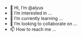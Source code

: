 - 👋 Hi, I’m @alyus
- 👀 I’m interested in ...
- 🌱 I’m currently learning ...
- 💞️ I’m looking to collaborate on ...
- 📫 How to reach me ...

<!---
alyus/alyus is a ✨ special ✨ repository because its `README.md` (this file) appears on your GitHub profile.
You can click the Preview link to take a look at your changes.
--->
